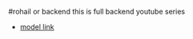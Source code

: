 #rohail or backend
this is full backend youtube series
- [model link](https://stackblitz.com/edit/stackblitz-starters-szv1xldu?file=.vscode%2Fmodules%2Fhosppital%2Fhospital.model.js)
